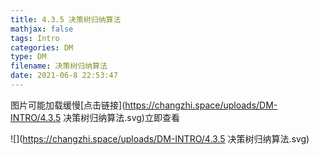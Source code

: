 ```yaml
---
title: 4.3.5 决策树归纳算法
mathjax: false
tags: Intro
categories: DM
type: DM
filename: 决策树归纳算法
date: 2021-06-8 22:53:47
---
```


<!--more -->

图片可能加载缓慢[点击链接](https://changzhi.space/uploads/DM-INTRO/4.3.5 决策树归纳算法.svg)立即查看

![](https://changzhi.space/uploads/DM-INTRO/4.3.5 决策树归纳算法.svg)

